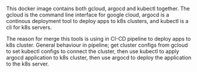 This docker image contains both gcloud, argocd and kubectl together. The gcloud
is the command line interface for google cloud, argocd is a continous deployment
tool to deploy apps to k8s clusters, and kubectl is a cli for k8s servers.

The reason for merge this tools is using in CI-CD pipeline to deploy apps to k8s
cluster. General behaviour in pipeline; get cluster configs from gcloud to set kubectl configs to connect the cluster, then use kubectl to apply argocd application to k8s cluster, then use argocd to deploy the application to the 
k8s server.
